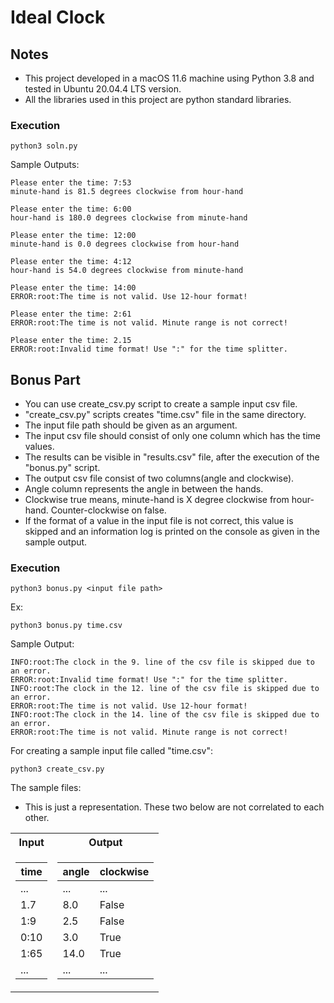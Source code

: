 # Ideal Clock
## Notes
- This project developed in a macOS 11.6 machine using Python 3.8 and tested in Ubuntu 20.04.4 LTS version.
- All the libraries used in this project are python standard libraries.

###  Execution
``` 
python3 soln.py
```
Sample Outputs:
```
Please enter the time: 7:53
minute-hand is 81.5 degrees clockwise from hour-hand
```
```
Please enter the time: 6:00
hour-hand is 180.0 degrees clockwise from minute-hand
```
```
Please enter the time: 12:00
minute-hand is 0.0 degrees clockwise from hour-hand
```
```
Please enter the time: 4:12
hour-hand is 54.0 degrees clockwise from minute-hand
```
``` 
Please enter the time: 14:00
ERROR:root:The time is not valid. Use 12-hour format!
```
``` 
Please enter the time: 2:61
ERROR:root:The time is not valid. Minute range is not correct!
```
```
Please enter the time: 2.15 
ERROR:root:Invalid time format! Use ":" for the time splitter.
```

## Bonus Part
- You can use create_csv.py script to create a sample input csv file.
- "create_csv.py" scripts creates "time.csv" file in the same directory.
- The input file path should be given as an argument.
- The input csv file should consist of only one column which has the time values.
- The results can be visible in "results.csv" file, after the execution of the "bonus.py" script.
- The output csv file consist of two columns(angle and clockwise). 
- Angle column represents the angle in between the hands. 
- Clockwise true means, minute-hand is X degree clockwise from hour-hand. Counter-clockwise on false.
- If the format of a value in the input file is not correct, this value is skipped and an information log is printed on 
the console as given in the sample output.

###  Execution
``` 
python3 bonus.py <input file path>
```
Ex:
``` 
python3 bonus.py time.csv
```
Sample Output:
```
INFO:root:The clock in the 9. line of the csv file is skipped due to an error.
ERROR:root:Invalid time format! Use ":" for the time splitter.
INFO:root:The clock in the 12. line of the csv file is skipped due to an error.
ERROR:root:The time is not valid. Use 12-hour format!
INFO:root:The clock in the 14. line of the csv file is skipped due to an error.
ERROR:root:The time is not valid. Minute range is not correct!
```
For creating a sample input file called "time.csv":
```
python3 create_csv.py 
```

The sample files:
- This is just a representation. These two below are not correlated to each other.
<table>
<tr><th> Input </th><th> Output </th></tr>
<tr><td>

| time |
|------|
| ...  |
| 1.7  | 
| 1:9  | 
| 0:10 | 
| 1:65 |
| ...  |

</td><td>

| angle | clockwise |
|-------|-----------|
| ...   | ...       |
| 8.0   | False     |
| 2.5   | False     |
| 3.0   | True      |
| 14.0  | True      |
| ...   | ...       |

</td></tr> </table>
